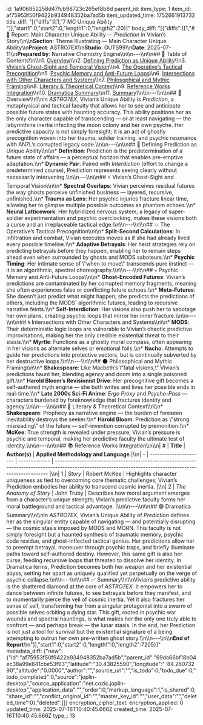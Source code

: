 id: 1a906852258d47fcb98723c265ef8b6d
parent_id: 
item_type: 1
item_id: af75953f50f9422b934948352ba7ad5b
item_updated_time: 1752661913732
title_diff: "[{\"diffs\":[[1,\"7 MC Unique Ability \"]],\"start1\":0,\"start2\":0,\"length1\":0,\"length2\":20}]"
body_diff: "[{\"diffs\":[[1,\"# 📘 Report: Main Character Unique Ability — *Prediction* in Vivian’s Story\\\n\\\n**Section**: Theme Illustrating — Main Character Unique Ability\\\n**Project**: ASTRO7EX\\\n**Studio**: GUTS99\\\n**Date**: 2025-07-11\\\n**Prepared by**: Narrative Chemistry Engine\\\n\\\n---\\\n\\\n## 📓 Table of Contents\\\n\\\n1. [Overview](#overview)\\\n2. [Defining Prediction as Unique Ability](#defining-prediction-as-unique-ability)\\\n3. [Vivian’s Ghost-Sight and Temporal Vision](#vivians-ghost-sight-and-temporal-vision)\\\n4. [The Operative’s Tactical Precognition](#the-operatives-tactical-precognition)\\\n5. [Psychic Memory and Anti-Future Loops](#psychic-memory-and-anti-future-loops)\\\n6. [Intersections with Other Characters and Systems](#intersections-with-other-characters-and-systems)\\\n7. [Philosophical and Mythic Framing](#philosophical-and-mythic-framing)\\\n8. [Literary & Theoretical Context](#literary--theoretical-context)\\\n9. [Reference Works Integration](#reference-works-integration)\\\n10. [Dramatica Summary](#dramatica-summary)\\\n11. [Summary](#summary)\\\n\\\n---\\\n\\\n## 🧠 Overview\\\n\\\nIn *ASTRO7EX*, Vivian’s Unique Ability is *Prediction*, a metaphysical and tactical faculty that allows her to see and anticipate possible future states with haunting accuracy. This ability positions her as the only character capable of transcending — or at least navigating — the labyrinthine inertia infecting the moon colony and her own psyche. Her predictive capacity is not simply foresight; it is an act of ghostly precognition woven into her trauma, soldier training, and psychic resonance with AN7L’s corrupted legacy code.\\\n\\\n---\\\n\\\n## 🎯 Defining Prediction as Unique Ability\\\n\\\n* **Definition**: Prediction is the predetermination of a future state of affairs — a perceptual horizon that enables pre-emptive adaptation.\\\n* **Dynamic Pair**: Paired with *Interdiction* (effort to change a predetermined course), Prediction represents seeing clearly without necessarily intervening.\\\n\\\n---\\\n\\\n## ⚡ Vivian’s Ghost-Sight and Temporal Vision\\\n\\\n* **Spectral Overlaps**: Vivian perceives residual futures the way ghosts perceive unfinished business — layered, recursive, unfinished.\\\n* **Trauma as Lens**: Her psychic injuries fracture linear time, allowing her to glimpse multiple possible outcomes as phantom echoes.\\\n* **Neural Latticework**: Her hybridized nervous system, a legacy of super-soldier experimentation and psychic overclocking, makes these visions both a curse and an irreplaceable tactical edge.\\\n\\\n---\\\n\\\n## 💥 The Operative’s Tactical Precognition\\\n\\\n* **Split-Second Calculations**: In infiltration and combat, Vivian executes moves as if she had already lived every possible timeline.\\\n* **Adaptive Betrayals**: Her heist strategies rely on predicting betrayals before they happen, enabling her to remain steps ahead even when surrounded by ghosts and MODS saboteurs.\\\n* **Psychic Timing**: Her intimate sense of \\\"when to move\\\" transcends pure instinct — it is an algorithmic, spectral choreography.\\\n\\\n---\\\n\\\n## 💀 Psychic Memory and Anti-Future Loops\\\n\\\n* **Ghost-Encoded Futures**: Vivian’s predictions are contaminated by her corrupted memory fragments, meaning she often experiences false or conflicting future echoes.\\\n* **Meta-Futures**: She doesn’t just predict what might happen; she predicts the predictions of others, including the MODS' algorithmic futures, leading to recursive narrative feints.\\\n* **Self-Interdiction**: Her visions also push her to sabotage her own plans, creating psychic loops that mirror her inner fracture.\\\n\\\n---\\\n\\\n## 🌀 Intersections with Other Characters and Systems\\\n\\\n* **MODS**: Their deterministic logic loops are vulnerable to Vivian’s chaotic predictive improvisations, making her the only credible existential threat to their stasis.\\\n* **Myrtle**: Functions as a ghostly moral compass, often appearing in her visions as alternate selves or emotional foils.\\\n* **Nacho**: Attempts to guide her predictions into protective vectors, but is continually subverted by her destructive loops.\\\n\\\n---\\\n\\\n## 🌑 Philosophical and Mythic Framing\\\n\\\n* **Shakespeare**: Like Macbeth’s \\\"fatal visions,\\\" Vivian’s predictions haunt her, blending agency and doom into a single poisoned gift.\\\n* **Harold Bloom’s Revisionist Drive**: Her precognitive gift becomes a self-authored myth engine — she both writes and lives her possible ends in real-time.\\\n* **Late 2000s Sci-Fi Anime**: *Ergo Proxy* and *Psycho-Pass* — characters burdened by foreknowledge that fractures identity and agency.\\\n\\\n---\\\n\\\n## 📖 Literary & Theoretical Context\\\n\\\n* **Shakespeare**: Prophecy as narrative engine — the burden of foreseen inevitability destroys the seeker.\\\n* **Harold Bloom**: Prediction as \\\"strong misreading\\\" of the future — self-invention corrupted by premonition.\\\n* **McKee**: True strength is revealed under pressure; Vivian’s pressure is psychic and temporal, making her predictive faculty the ultimate test of identity.\\\n\\\n---\\\n\\\n## 📚 Reference Works Integration\\\n\\\n| # | **Title**              | **Author(s)** | **Applied Methodology and Language**                                                                                                                      |\\\n| - | ---------------------- | ------------- | --------------------------------------------------------------------------------------------------------------------------------------------------------- |\\\n| 1 | *Story*                | Robert McKee  | Highlights character uniqueness as tied to overcoming core thematic challenges; Vivian’s Prediction embodies her ability to transcend cosmic inertia.     |\\\n| 2 | *The Anatomy of Story* | John Truby    | Describes how moral argument emerges from a character’s unique strength; Vivian’s predictive faculty forms her moral battleground and tactical advantage. |\\\n\\\n---\\\n\\\n## 🟣 Dramatica Summary\\\n\\\nIn *ASTRO7EX*, Vivian’s Unique Ability of *Prediction* defines her as the singular entity capable of navigating — and potentially disrupting — the cosmic stasis imposed by MODS and MORN. This faculty is not simply foresight but a haunted synthesis of traumatic memory, psychic code residue, and ghost-inflected tactical genius. Her predictions allow her to preempt betrayal, maneuver through psychic traps, and briefly illuminate paths toward self-authored destiny. However, this same gift is also her curse, feeding recursive loops that threaten to dissolve her identity. In Dramatica terms, Prediction becomes both her weapon and her existential abyss, setting her apart as uniquely qualified yet perpetually on the verge of psychic collapse.\\\n\\\n---\\\n\\\n## ✅ Summary\\\n\\\nVivian’s predictive ability is the shattered diamond at the core of *ASTRO7EX*. It empowers her to dance between infinite futures, to see betrayals before they manifest, and to momentarily pierce the veil of cosmic inertia. Yet it also fractures her sense of self, transforming her from a singular protagonist into a swarm of possible selves orbiting a dying star. This gift, rooted in psychic war wounds and spectral hauntings, is what makes her the only one truly able to confront — and perhaps break — the lunar stasis. In the end, her Prediction is not just a tool for survival but the existential signature of a being attempting to outrun her own pre-written ghost story.\\\n\\\n---\\\n\\\n**End of Report**\\\n\"]],\"start1\":0,\"start2\":0,\"length1\":0,\"length2\":7205}]"
metadata_diff: {"new":{"id":"af75953f50f9422b934948352ba7ad5b","parent_id":"69da66bf18b04ec38a99e841cbe53f93","latitude":"30.43825590","longitude":"-84.28073290","altitude":"0.0000","author":"","source_url":"","is_todo":0,"todo_due":0,"todo_completed":0,"source":"joplin-desktop","source_application":"net.cozic.joplin-desktop","application_data":"","order":0,"markup_language":1,"is_shared":0,"share_id":"","conflict_original_id":"","master_key_id":"","user_data":"","deleted_time":0},"deleted":[]}
encryption_cipher_text: 
encryption_applied: 0
updated_time: 2025-07-16T10:40:45.666Z
created_time: 2025-07-16T10:40:45.666Z
type_: 13